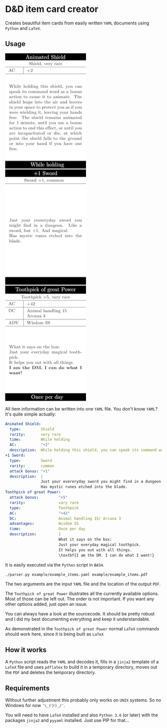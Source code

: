 # D&D item card creator

Creates beautiful item cards from easily written `YAML` documents using `Python` and `LaTeX`.

## Usage

![animated shield](example/images/as.png)
![+1 sword](example/images/ps.png)
![toothpick](example/images/tp.png)

All item information can be written into one `YAML` file. You don't know `YAML`? It's quite simple actually:

```yaml
Animated Shield:
  type:         Shield
  rarity:       very rare
  time:         While holding
  AC:           "+2"
  description:  While holding this shield, you can speak its command word as a bonus action to cause it to animate. The shield leaps into the air and hovers in your space to protect you as if you were wielding it, leaving your hands free. The shield remains animated for 1 minute, until you use a bonus action to end this effect, or until you are incapacitated or die, at which point the shield falls to the ground or into your hand if you have one free.
+1 Sword:
  type:         Sword
  rarity:       common
  attack bonus: "+1"
  description:  |
                Just your evereryday sword you might find in a dungeon. Like a sword, but +1. And magical.
                Has mystic runes etched into the blade.
Toothpick of great Power:
  attack bonus:         "+5"
  rarity:               vary rare
  type:                 Toothpick
  AC:                   "+42"
  DC:                   Animal handling 15/ Arcana 3
  advantages:           Wisdom SS
  time:                 Once per day
  description:          |
                        What it says on the box:
                        Just your everyday magical toothpick.
                        It helps you out with all things.
                        \textbf{I am the DM. I can do what I want!}
```

It is easily executed via the `Python` script in `BASH`.

```bash
./parser.py example/example_items.yaml example/example_items.pdf
```

The two arguments are the input `YAML` file and the location of the output `PDF`.

The `Toothpick of great Power` illustrates all the currently available options. Most of those can be left out. The order is not important. If you want any other options added, just open an issue.

You can always have a look at the sourcecode. It should be pretty robust and I did my best documenting everything and keep it understandable.

As demonstrated in the `Toothpick of great Power` normal `LaTeX` commands should work here, since it is being built as `LaTeX`

## How it works

A `Python` script reads the `YAML` and decodes it, fills in a `jinja2` template of a `LaTeX` file and uses `pdflatex` to build it in a temporary directory, moves out the `PDF` and deletes the temporary directory.

## Requirements

Without further adjustment this probably only works on `UNIX` systems. So no Windows for now `¯\_(ツ)_/¯`.

You will need to have `LaTeX` installed and also `Python 3.6` (or later) with the packages `jinja2` and `pyyaml` installed. Just use PIP for that...